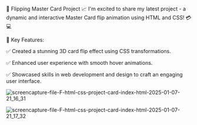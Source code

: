 🔁 Flipping Master Card Project 📈
I'm excited to share my latest project - a dynamic and interactive Master Card flip animation using HTML and CSS! 💳💻


🌟 Key Features:

✅ Created a stunning 3D card flip effect using CSS transformations.

✅ Enhanced user experience with smooth hover animations.

✅ Showcased skills in web development and design to craft an engaging user interface.

![screencapture-file-F-html-css-project-card-index-html-2025-01-07-21_16_31](https://github.com/user-attachments/assets/aa86534a-511d-43fa-8056-49a06f5f2c91) 




![screencapture-file-F-html-css-project-card-index-html-2025-01-07-21_17_32](https://github.com/user-attachments/assets/8a2f7a88-5275-422e-90be-99e2dd6fbb84)
